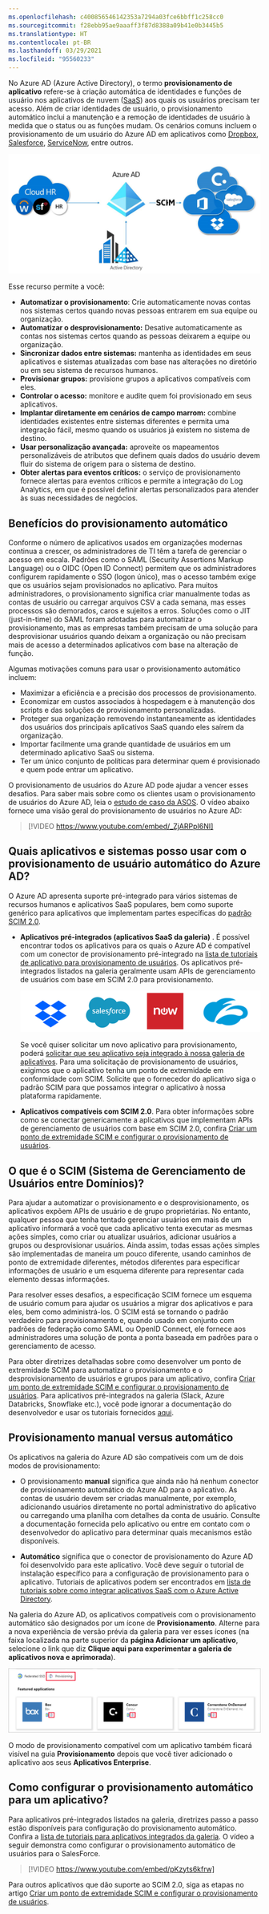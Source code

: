```yaml
---
ms.openlocfilehash: c400856546142353a7294a03fce6bbff1c258cc0
ms.sourcegitcommit: f28ebb95ae9aaaff3f87d8388a09b41e0b3445b5
ms.translationtype: HT
ms.contentlocale: pt-BR
ms.lasthandoff: 03/29/2021
ms.locfileid: "95560233"
---
```

No Azure AD (Azure Active Directory), o termo **provisionamento de aplicativo** refere-se à criação automática de identidades e funções de usuário nos aplicativos de nuvem ([SaaS](https://azure.microsoft.com/overview/what-is-saas/)) aos quais os usuários precisam ter acesso. Além de criar identidades de usuário, o provisionamento automático inclui a manutenção e a remoção de identidades de usuário à medida que o status ou as funções mudam. Os cenários comuns incluem o provisionamento de um usuário do Azure AD em aplicativos como [Dropbox](../articles/active-directory/saas-apps/dropboxforbusiness-provisioning-tutorial.md), [Salesforce](../articles/active-directory/saas-apps/salesforce-provisioning-tutorial.md), [ServiceNow](../articles/active-directory/saas-apps/servicenow-provisioning-tutorial.md), entre outros.

![Diagrama de visão geral de provisionamento](./media/active-directory-app-provisioning/provisioning-overview.png)

Esse recurso permite a você:

- **Automatizar o provisionamento**: Crie automaticamente novas contas nos sistemas certos quando novas pessoas entrarem em sua equipe ou organização.
- **Automatizar o desprovisionamento:** Desative automaticamente as contas nos sistemas certos quando as pessoas deixarem a equipe ou organização.
- **Sincronizar dados entre sistemas:** mantenha as identidades em seus aplicativos e sistemas atualizadas com base nas alterações no diretório ou em seu sistema de recursos humanos.
- **Provisionar grupos:** provisione grupos a aplicativos compatíveis com eles.
- **Controlar o acesso:** monitore e audite quem foi provisionado em seus aplicativos.
- **Implantar diretamente em cenários de campo marrom:** combine identidades existentes entre sistemas diferentes e permita uma integração fácil, mesmo quando os usuários já existem no sistema de destino.
- **Usar personalização avançada:** aproveite os mapeamentos personalizáveis de atributos que definem quais dados do usuário devem fluir do sistema de origem para o sistema de destino.
- **Obter alertas para eventos críticos:** o serviço de provisionamento fornece alertas para eventos críticos e permite a integração do Log Analytics, em que é possível definir alertas personalizados para atender às suas necessidades de negócios.

## <a name="benefits-of-automatic-provisioning"></a>Benefícios do provisionamento automático

Conforme o número de aplicativos usados em organizações modernas continua a crescer, os administradores de TI têm a tarefa de gerenciar o acesso em escala. Padrões como o SAML (Security Assertions Markup Language) ou o OIDC (Open ID Connect) permitem que os administradores configurem rapidamente o SSO (logon único), mas o acesso também exige que os usuários sejam provisionados no aplicativo. Para muitos administradores, o provisionamento significa criar manualmente todas as contas de usuário ou carregar arquivos CSV a cada semana, mas esses processos são demorados, caros e sujeitos a erros. Soluções como o JIT (just-in-time) do SAML foram adotadas para automatizar o provisionamento, mas as empresas também precisam de uma solução para desprovisionar usuários quando deixam a organização ou não precisam mais de acesso a determinados aplicativos com base na alteração de função.

Algumas motivações comuns para usar o provisionamento automático incluem:

- Maximizar a eficiência e a precisão dos processos de provisionamento.
- Economizar em custos associados à hospedagem e à manutenção dos scripts e das soluções de provisionamento personalizadas.
- Proteger sua organização removendo instantaneamente as identidades dos usuários dos principais aplicativos SaaS quando eles saírem da organização.
- Importar facilmente uma grande quantidade de usuários em um determinado aplicativo SaaS ou sistema.
- Ter um único conjunto de políticas para determinar quem é provisionado e quem pode entrar um aplicativo.

O provisionamento de usuários do Azure AD pode ajudar a vencer esses desafios. Para saber mais sobre como os clientes usam o provisionamento de usuários do Azure AD, leia o [estudo de caso da ASOS](https://aka.ms/asoscasestudy). O vídeo abaixo fornece uma visão geral do provisionamento de usuários no Azure AD:

> [!VIDEO https://www.youtube.com/embed/_ZjARPpI6NI]

## <a name="what-applications-and-systems-can-i-use-with-azure-ad-automatic-user-provisioning"></a>Quais aplicativos e sistemas posso usar com o provisionamento de usuário automático do Azure AD?

O Azure AD apresenta suporte pré-integrado para vários sistemas de recursos humanos e aplicativos SaaS populares, bem como suporte genérico para aplicativos que implementam partes específicas do [padrão SCIM 2.0](https://techcommunity.microsoft.com/t5/Identity-Standards-Blog/Provisioning-with-SCIM-getting-started/ba-p/880010).

* **Aplicativos pré-integrados (aplicativos SaaS da galeria)** . É possível encontrar todos os aplicativos para os quais o Azure AD é compatível com um conector de provisionamento pré-integrado na [lista de tutoriais de aplicativo para provisionamento de usuários](../articles/active-directory/saas-apps/tutorial-list.md). Os aplicativos pré-integrados listados na galeria geralmente usam APIs de gerenciamento de usuários com base em SCIM 2.0 para provisionamento. 

   ![Logotipo do Salesforce](./media/active-directory-app-provisioning/gallery-app-logos.png)

   Se você quiser solicitar um novo aplicativo para provisionamento, poderá [solicitar que seu aplicativo seja integrado à nossa galeria de aplicativos](../articles/active-directory/develop/v2-howto-app-gallery-listing.md). Para uma solicitação de provisionamento de usuários, exigimos que o aplicativo tenha um ponto de extremidade em conformidade com SCIM. Solicite que o fornecedor do aplicativo siga o padrão SCIM para que possamos integrar o aplicativo à nossa plataforma rapidamente.

* **Aplicativos compatíveis com SCIM 2.0**. Para obter informações sobre como se conectar genericamente a aplicativos que implementam APIs de gerenciamento de usuários com base em SCIM 2.0, confira [Criar um ponto de extremidade SCIM e configurar o provisionamento de usuários](../articles/active-directory/app-provisioning/use-scim-to-provision-users-and-groups.md).

## <a name="what-is-system-for-cross-domain-identity-management-scim"></a>O que é o SCIM (Sistema de Gerenciamento de Usuários entre Domínios)?

Para ajudar a automatizar o provisionamento e o desprovisionamento, os aplicativos expõem APIs de usuário e de grupo proprietárias. No entanto, qualquer pessoa que tenha tentado gerenciar usuários em mais de um aplicativo informará a você que cada aplicativo tenta executar as mesmas ações simples, como criar ou atualizar usuários, adicionar usuários a grupos ou desprovisionar usuários. Ainda assim, todas essas ações simples são implementadas de maneira um pouco diferente, usando caminhos de ponto de extremidade diferentes, métodos diferentes para especificar informações de usuário e um esquema diferente para representar cada elemento dessas informações.

Para resolver esses desafios, a especificação SCIM fornece um esquema de usuário comum para ajudar os usuários a migrar dos aplicativos e para eles, bem como administrá-los. O SCIM está se tornando o padrão verdadeiro para provisionamento e, quando usado em conjunto com padrões de federação como SAML ou OpenID Connect, ele fornece aos administradores uma solução de ponta a ponta baseada em padrões para o gerenciamento de acesso.

Para obter diretrizes detalhadas sobre como desenvolver um ponto de extremidade SCIM para automatizar o provisionamento e o desprovisionamento de usuários e grupos para um aplicativo, confira [Criar um ponto de extremidade SCIM e configurar o provisionamento de usuários](../articles/active-directory/app-provisioning/use-scim-to-provision-users-and-groups.md). Para aplicativos pré-integrados na galeria (Slack, Azure Databricks, Snowflake etc.), você pode ignorar a documentação do desenvolvedor e usar os tutoriais fornecidos [aqui](../articles/active-directory/saas-apps/tutorial-list.md).

## <a name="manual-vs-automatic-provisioning"></a>Provisionamento manual versus automático

Os aplicativos na galeria do Azure AD são compatíveis com um de dois modos de provisionamento:

* O provisionamento **manual** significa que ainda não há nenhum conector de provisionamento automático do Azure AD para o aplicativo. As contas de usuário devem ser criadas manualmente, por exemplo, adicionando usuários diretamente no portal administrativo do aplicativo ou carregando uma planilha com detalhes da conta de usuário. Consulte a documentação fornecida pelo aplicativo ou entre em contato com o desenvolvedor do aplicativo para determinar quais mecanismos estão disponíveis.

* **Automático** significa que o conector de provisionamento do Azure AD foi desenvolvido para este aplicativo. Você deve seguir o tutorial de instalação específico para a configuração de provisionamento para o aplicativo. Tutoriais de aplicativos podem ser encontrados em [lista de tutoriais sobre como integrar aplicativos SaaS com o Azure Active Directory](../articles/active-directory/saas-apps/tutorial-list.md).

Na galeria do Azure AD, os aplicativos compatíveis com o provisionamento automático são designados por um ícone de **Provisionamento**. Alterne para a nova experiência de versão prévia da galeria para ver esses ícones (na faixa localizada na parte superior da **página Adicionar um aplicativo**, selecione o link que diz **Clique aqui para experimentar a galeria de aplicativos nova e aprimorada**).

![Ícone de provisionamento na galeria de aplicativos](./media/active-directory-app-provisioning/browse-gallery.png)

O modo de provisionamento compatível com um aplicativo também ficará visível na guia **Provisionamento** depois que você tiver adicionado o aplicativo aos seus **Aplicativos Enterprise**.

## <a name="how-do-i-set-up-automatic-provisioning-to-an-application"></a>Como configurar o provisionamento automático para um aplicativo?

Para aplicativos pré-integrados listados na galeria, diretrizes passo a passo estão disponíveis para configuração do provisionamento automático. Confira a [lista de tutoriais para aplicativos integrados da galeria](../articles/active-directory/saas-apps/tutorial-list.md). O vídeo a seguir demonstra como configurar o provisionamento automático de usuários para o SalesForce.

> [!VIDEO https://www.youtube.com/embed/pKzyts6kfrw]

Para outros aplicativos que dão suporte ao SCIM 2.0, siga as etapas no artigo [Criar um ponto de extremidade SCIM e configurar o provisionamento de usuários](../articles/active-directory/app-provisioning/use-scim-to-provision-users-and-groups.md).